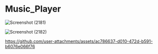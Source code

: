 # Music_Player

![Screenshot (2181)](https://github.com/user-attachments/assets/57cbf449-d9f4-40e0-83ed-2ec6683691cc)

![Screenshot (2182)](https://github.com/user-attachments/assets/5a8cf8b9-6965-45f6-b7f4-7c3645d7ebdc)

https://github.com/user-attachments/assets/ac786637-d010-472d-b591-b6076e066f76

